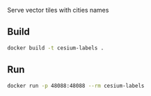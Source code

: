 Serve vector tiles with cities names

## Build
```bash
docker build -t cesium-labels .
```

## Run
```bash
docker run -p 48088:48088 --rm cesium-labels
```